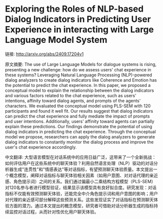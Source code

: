 # Exploring the Roles of NLP-based Dialog Indicators in Predicting User Experience in interacting with Large Language Model System

链接: http://arxiv.org/abs/2409.17204v1

原文摘要:
The use of Large Language Models for dialogue systems is rising, presenting a
new challenge: how do we assess users' chat experience in these systems?
Leveraging Natural Language Processing (NLP)-powered dialog analyzers to create
dialog indicators like Coherence and Emotion has the potential to predict the
chat experience. In this paper, we proposed a conceptual model to explain the
relationship between the dialog indicators and various factors related to the
chat experience, such as users' intentions, affinity toward dialog agents, and
prompts of the agents' characters. We evaluated the conceptual model using
PLS-SEM with 120 participants and found it well fit. Our results suggest that
dialog indicators can predict the chat experience and fully mediate the impact
of prompts and user intentions. Additionally, users' affinity toward agents can
partially explain these predictions. Our findings demonstrate the potential of
using dialog indicators in predicting the chat experience. Through the
conceptual model we propose, researchers can apply the dialog analyzers to
generate dialog indicators to constantly monitor the dialog process and improve
the user's chat experience accordingly.

中文翻译:
大型语言模型在对话系统中的应用日益广泛，这带来了一个全新挑战：如何评估用户在这些系统中的聊天体验？利用自然语言处理（NLP）驱动的对话分析器生成"连贯性"和"情感表达"等对话指标，有望预测聊天体验质量。本文提出一个概念模型，阐释对话指标与聊天体验相关因素（如用户意图、对对话代理的亲近感、角色提示词）之间的关系。我们通过偏最小二乘结构方程模型（PLS-SEM）对120名参与者进行模型验证，结果显示该模型具有良好拟合度。研究发现：对话指标不仅能有效预测聊天体验，还能完全中介角色提示词和用户意图的影响；用户对代理的亲近感可部分解释这些预测关系。这些发现证实了对话指标在预测聊天体验方面的潜力。通过本文提出的概念模型，研究者可借助对话分析器生成的指标持续监控对话过程，从而针对性优化用户聊天体验。
